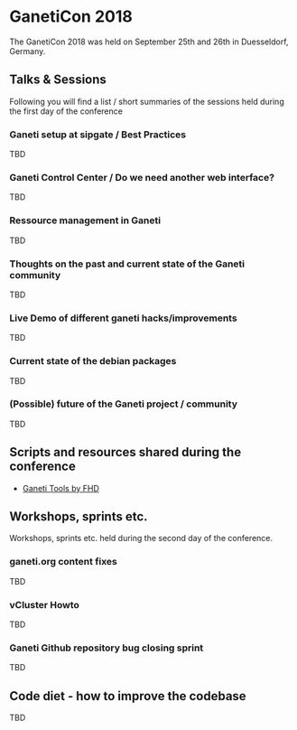 # GanetiCon 2018

The GanetiCon 2018 was held on September 25th and 26th in Duesseldorf, Germany.

## Talks & Sessions

Following you will find a list / short summaries of the sessions held during the first day of the conference

### Ganeti setup at sipgate / Best Practices

TBD

### Ganeti Control Center / Do we need another web interface?

TBD

### Ressource management in Ganeti

TBD

### Thoughts on the past and current state of the Ganeti community

TBD

### Live Demo of different ganeti hacks/improvements

TBD

### Current state of the debian packages

TBD

### (Possible) future of the Ganeti project / community

TBD

## Scripts and resources shared during the conference
- [Ganeti Tools by FHD](https://colorfreedom.org/fhd/ganeti-tools)

## Workshops, sprints etc.

Workshops, sprints etc. held during the second day of the conference.

### ganeti.org content fixes

TBD

### vCluster Howto

TBD

### Ganeti Github repository bug closing sprint

TBD

## Code diet - how to improve the codebase

TBD

